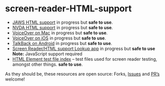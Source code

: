 # screen-reader-HTML-support


 - [JAWS HTML support](https://tetralogical.github.io/screen-reader-HTML-support/JAWS.html) in progress but **safe to use**.
 - [NVDA HTML support](https://tetralogical.github.io/screen-reader-HTML-support/NVDA.html) in progress but **safe to use**.
 - [VoiceOver on Mac](https://tetralogical.github.io/screen-reader-HTML-support/VO-mac.html) in progress but **safe to use**.
 - [VoiceOver on iOS](https://tetralogical.github.io/screen-reader-HTML-support/VO-ios.html) in progress but **safe to use**.
 - [TalkBack on Android](https://tetralogical.github.io/screen-reader-HTML-support/TalkBack-android.html) in progress but **safe to use**.
 - [Screen Reader/HTML support Lookup app](https://tetralogical.github.io/screen-reader-HTML-support/lookup/lookup.html) in progress but **safe to use** **Note:** JavaScript support required
- [HTML Element test file index](https://stevefaulkner.github.io/AT-browser-tests/) – test files used for screen reader testing, amongst other things. **safe to use**.

As they should be, these resources are open source: Forks, [Issues](https://github.com/TetraLogical/screen-reader-HTML-support/issues) and [PR’s](https://github.com/TetraLogical/screen-reader-HTML-support/pulls) welcome!
